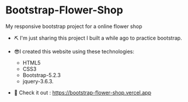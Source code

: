# Bootstrap-Flower-Shop
My responsive bootstrap project for a online flower shop

- ⛏ I'm just sharing this project I built a while ago to practice bootstrap.

- 😎I created this website using these technologies:
  - HTML5
  - CSS3
  - Bootstrap-5.2.3
  - jquery-3.6.3.

- 📎 Check it out : https://bootstrap-flower-shop.vercel.app


